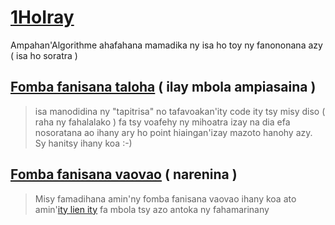 # [1HoIray](http://1horay.epizy.com/)
Ampahan'Algorithme ahafahana mamadika ny isa ho toy ny fanononana azy ( isa ho soratra )

## [Fomba fanisana taloha](http://1horay.epizy.com/) ( ilay mbola ampiasaina )
> isa manodidina ny "tapitrisa" no tafavoakan'ity code ity tsy misy diso ( raha ny fahalalako ) fa tsy voafehy ny mihoatra izay na dia efa nosoratana ao ihany ary ho point hiaingan'izay mazoto hanohy azy. Sy hanitsy ihany koa :-)

## [Fomba fanisana vaovao](http://1horay.epizy.com/?fanisana_vaovao=1) ( narenina )
>  Misy famadihana amin'ny fomba fanisana vaovao ihany koa ato amin'[ity lien ity](http://1horay.epizy.com/?fanisana_vaovao=1) fa mbola tsy azo antoka ny fahamarinany
